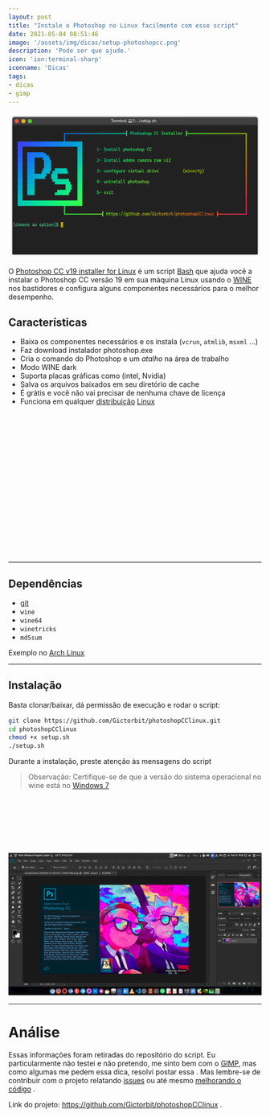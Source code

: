 ```yaml
---
layout: post
title: "Instale o Photoshop no Linux facilmente com esse script"
date: 2021-05-04 08:51:46
image: '/assets/img/dicas/setup-photoshopcc.png'
description: 'Pode ser que ajude.'
icon: 'ion:terminal-sharp'
iconname: 'Dicas'
tags:
- dicas
- gimp
---
```


![Instale o Photoshop no Linux facilmente com esse script](/assets/img/dicas/setup-photoshopcc.png)

O [Photoshop CC v19 installer for Linux](https://github.com/Gictorbit/photoshopCClinux) é um script [Bash](https://terminalroot.com.br/bash) que ajuda você a instalar o Photoshop CC versão 19 em sua máquina Linux usando o [WINE](https://pt.wikipedia.org/wiki/Wine) nos bastidores e configura alguns componentes necessários para o melhor desempenho.

## Características
+ Baixa os componentes necessários e os instala (`vcrun`, `atmlib`, `msxml` ...)
+ Faz download instalador photoshop.exe
+ Cria o comando do Photoshop e um *atalho* na área de trabalho
+ Modo WINE dark
+ Suporta placas gráficas como (intel, Nvidia)
+ Salva os arquivos baixados em seu diretório de cache
+ É grátis e você não vai precisar de nenhuma chave de licença
+ Funciona em qualquer [distribuição](https://terminalroot.com.br/tags#distros) [Linux](https://terminalroot.com.br/tags#linux)

<!-- QUADRADO -->
<script async src="//pagead2.googlesyndication.com/pagead/js/adsbygoogle.js"></script>
<ins class="adsbygoogle"
style="display:inline-block;width:336px;height:280px"
data-ad-client="ca-pub-2838251107855362"
data-ad-slot="5351066970"></ins>
<script>
(adsbygoogle = window.adsbygoogle || []).push({});
</script>


---

## Dependências
+ [git](https://terminalroot.com.br/git)
+ `wine`
+ `wine64`
+ `winetricks`
+ `md5sum`

Exemplo no [Arch Linux](https://terminalroot.com.br/tags#archlinux)

---

## Instalação
Basta clonar/baixar, dá permissão de execução e rodar o script:
```sh
git clone https://github.com/Gictorbit/photoshopCClinux.git
cd photoshopCClinux
chmod +x setup.sh
./setup.sh
```

Durante a instalação, preste atenção às mensagens do script

> Observação: Certifique-se de que a versão do sistema operacional no wine está no [Windows 7](https://terminalroot.com.br/tags#windows)

<!-- MINI ANÚNCIO -->
<script async src="//pagead2.googlesyndication.com/pagead/js/adsbygoogle.js"></script>
<!-- Games Root -->
<ins class="adsbygoogle"
style="display:inline-block;width:730px;height:95px"
data-ad-client="ca-pub-2838251107855362"
data-ad-slot="5351066970"></ins>
<script>
(adsbygoogle = window.adsbygoogle || []).push({});
</script>


![Photoshop no Linux](/assets/img/dicas/photoshop-no-linux.jpg)

---

# Análise
Essas informações foram retiradas do repositório do script. Eu particularmente não testei e não pretendo, me sinto bem com o [GIMP](), mas como algumas me pedem essa dica, resolvi postar essa . Mas lembre-se de contribuir com o projeto relatando [issues](https://github.com/Gictorbit/photoshopCClinux/issues) ou até mesmo [melhorando o código](https://terminalroot.com.br/shell) .

Link do projeto: <https://github.com/Gictorbit/photoshopCClinux> .




